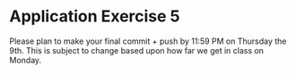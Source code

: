 # Application Exercise 5
Please plan to make your final commit + push by 11:59 PM on Thursday the 9th. This is subject to change based upon how far we get in class on Monday.
